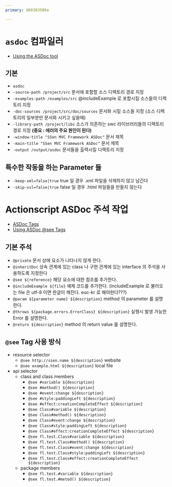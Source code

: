 ```yaml
---
primary: d68303506e

---
```


# `asdoc` 컴파일러

- [Using the ASDoc tool](http://help.adobe.com/en_US/flex/using/WSd0ded3821e0d52fe1e63e3d11c2f44bc36-7ffa.html)

## 기본

- `asdoc`
- `-source-path /project/src` 문서에 포함할 소스 디렉토리 경로 지정
- `-examples-path /examples/src` @includeExample 로 포함시킬 소스들의 디렉토리 지정
- `-doc-sources /project/src/doc/sources` 문서화 시킬 소스들 지정 (소스 디렉토리의 일부분만 문서화 시키고 싶을때)
- `-library-path /project/libs` 소스가 의존하는 swc 라이브러리들의 디렉토리 경로 지정 **(중요 : 에러의 주요 원인이 된다)**
- `-window-title "SSen MVC Framework ASDoc"` 문서 제목
- `-main-title "SSen MVC Framework ASDoc"` 문서 제목
- `-output /output/asdoc` 문서들을 출력시킬 디렉토리 지정 
	
## 특수한 작동을 하는 Parameter 들

- `-keep-xml=false|true` true 일 경우 .xml 파일을 삭제하지 않고 남긴다
- `-skip-xsl=false|true` false 일 경우 .html 파일들을 만들지 않는다



# Actionscript ASDoc 주석 작업

- [ASDoc Tags](http://help.adobe.com/en_US/flex/using/WSd0ded3821e0d52fe1e63e3d11c2f44bc36-7ff6.html)
- [Using ASDoc @see Tags](http://help.adobe.com/en_US/flex/using/WSd0ded3821e0d52fe1e63e3d11c2f44bc36-7ff8.html)

## 기본 주석

- `@private` 문서 상에 요소가 나타나지 않게 한다.
- `@inheritDoc` 상속 관계에 있는 class 나 구현 관계에 있는 interface 의 주석을 사용하도록 지정한다
- `@see ${reference}` 해당 요소에 대한 참조를 추가한다.
- `@includeExample ${file}` 예제 코드를 추가한다. (includeExample 로 불러오는 file 은 utf-8 이면 한글이 깨진다. euc-kr 로 해야한다???)
- `@param ${parameter name} ${description}` method 의 parameter 를 설명한다.
- `@throws ${package.errors.ErrorClass} ${description}` 실행시 발생 가능한 Error 를 설명한다.
- `@return ${description}` method 의 return value 를 설명한다.

## `@see` Tag 사용 방식 

- resource selector 
	- `@see http://ssen.name ${description}` website
	- `@see example.html ${description}` local file
- api selector
	- class and class members
		- `@see #variable ${description}`
		- `@see #method() ${description}`
		- `@see #event:change ${description}`
		- `@see #style:paddingLeft ${description}`
		- `@see #effect:creationCompleteEffect ${description}`
		- `@see Class#variable ${description}`
		- `@see Class#method() ${description}`
		- `@see Class#event:change ${description}`
		- `@see Class#style:paddingLeft ${description}`
		- `@see Class#effect:creationCompleteEffect ${description}`
		- `@see fl.test.Class#variable ${description}`
		- `@see fl.test.Class#method() ${description}`
		- `@see fl.test.Class#event:change ${description}`
		- `@see fl.test.Class#style:paddingLeft ${description}`
		- `@see fl.test.Class#effect:creationCompleteEffect ${description}`
	- package members
		- `@see fl.test.#variable ${description}`
		- `@see fl.test.#metod() ${description}`
	

